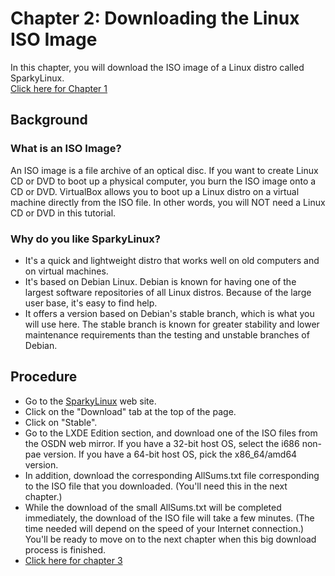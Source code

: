 # Chapter 2: Downloading the Linux ISO Image
In this chapter, you will download the ISO image of a Linux distro called SparkyLinux.  
[Click here for Chapter 1](https://github.com/rubyonracetracks/tutorial-virtualbox/blob/master/01-install.md)

## Background
### What is an ISO Image?
An ISO image is a file archive of an optical disc.  If you want to create Linux CD or DVD to boot up a physical computer, you burn the ISO image onto a CD or DVD.  VirtualBox allows you to boot up a Linux distro on a virtual machine directly from the ISO file.  In other words, you will NOT need a Linux CD or DVD in this tutorial.

### Why do you like SparkyLinux?
* It's a quick and lightweight distro that works well on old computers and on virtual machines.
* It's based on Debian Linux.  Debian is known for having one of the largest software repositories of all Linux distros.  Because of the large user base, it's easy to find help.
* It offers a version based on Debian's stable branch, which is what you will use here.  The stable branch is known for greater stability and lower maintenance requirements than the testing and unstable branches of Debian.

## Procedure
* Go to the [SparkyLinux](https://sparkylinux.org/) web site.
* Click on the "Download" tab at the top of the page.
* Click on "Stable".
* Go to the LXDE Edition section, and download one of the ISO files from the OSDN web mirror.  If you have a 32-bit host OS, select the i686 non-pae version.  If you have a 64-bit host OS, pick the x86_64/amd64 version.
* In addition, download the corresponding AllSums.txt file corresponding to the ISO file that you downloaded.  (You'll need this in the next chapter.)
* While the download of the small AllSums.txt will be completed immediately, the download of the ISO file will take a few minutes.  (The time needed will depend on the speed of your Internet connection.)  You'll be ready to move on to the next chapter when this big download process is finished.
* [Click here for chapter 3](https://github.com/rubyonracetracks/tutorial-virtualbox/blob/master/03-verify_iso.md)
